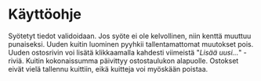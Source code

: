 # Käyttöohje

Syötetyt tiedot validoidaan. Jos syöte ei ole kelvollinen, niin kenttä muuttuu punaiseksi. 
Uuden kuitin luominen pyyhkii tallentamattomat muutokset pois. Uuden ostosrivin voi lisätä 
klikkaamalla kahdesti viimeistä "_Lisää uusi..._" -riviä. Kuitin kokonaissumma päivittyy
ostostaulukon alapuolle. Ostokset eivät vielä tallennu kuittiin, eikä kuitteja voi myöskään poistaa.
